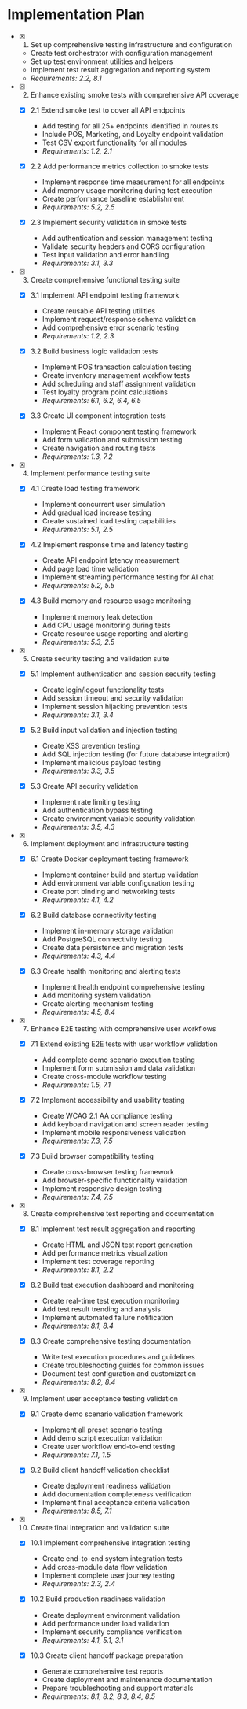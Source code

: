 # Implementation Plan

- [x] 1. Set up comprehensive testing infrastructure and configuration
  - Create test orchestrator with configuration management
  - Set up test environment utilities and helpers
  - Implement test result aggregation and reporting system
  - _Requirements: 2.2, 8.1_

- [x] 2. Enhance existing smoke tests with comprehensive API coverage
  - [x] 2.1 Extend smoke test to cover all API endpoints
    - Add testing for all 25+ endpoints identified in routes.ts
    - Include POS, Marketing, and Loyalty endpoint validation
    - Test CSV export functionality for all modules
    - _Requirements: 1.2, 2.1_

  - [x] 2.2 Add performance metrics collection to smoke tests
    - Implement response time measurement for all endpoints
    - Add memory usage monitoring during test execution
    - Create performance baseline establishment
    - _Requirements: 5.2, 2.5_

  - [x] 2.3 Implement security validation in smoke tests
    - Add authentication and session management testing
    - Validate security headers and CORS configuration
    - Test input validation and error handling
    - _Requirements: 3.1, 3.3_

- [x] 3. Create comprehensive functional testing suite
  - [x] 3.1 Implement API endpoint testing framework
    - Create reusable API testing utilities
    - Implement request/response schema validation
    - Add comprehensive error scenario testing
    - _Requirements: 1.2, 2.3_

  - [x] 3.2 Build business logic validation tests
    - Implement POS transaction calculation testing
    - Create inventory management workflow tests
    - Add scheduling and staff assignment validation
    - Test loyalty program point calculations
    - _Requirements: 6.1, 6.2, 6.4, 6.5_

  - [x] 3.3 Create UI component integration tests
    - Implement React component testing framework
    - Add form validation and submission testing
    - Create navigation and routing tests
    - _Requirements: 1.3, 7.2_

- [x] 4. Implement performance testing suite
  - [x] 4.1 Create load testing framework
    - Implement concurrent user simulation
    - Add gradual load increase testing
    - Create sustained load testing capabilities
    - _Requirements: 5.1, 2.5_

  - [x] 4.2 Implement response time and latency testing
    - Create API endpoint latency measurement
    - Add page load time validation
    - Implement streaming performance testing for AI chat
    - _Requirements: 5.2, 5.5_

  - [x] 4.3 Build memory and resource usage monitoring
    - Implement memory leak detection
    - Add CPU usage monitoring during tests
    - Create resource usage reporting and alerting
    - _Requirements: 5.3, 2.5_

- [x] 5. Create security testing and validation suite
  - [x] 5.1 Implement authentication and session security testing
    - Create login/logout functionality tests
    - Add session timeout and security validation
    - Implement session hijacking prevention tests
    - _Requirements: 3.1, 3.4_

  - [x] 5.2 Build input validation and injection testing
    - Create XSS prevention testing
    - Add SQL injection testing (for future database integration)
    - Implement malicious payload testing
    - _Requirements: 3.3, 3.5_

  - [x] 5.3 Create API security validation
    - Implement rate limiting testing
    - Add authentication bypass testing
    - Create environment variable security validation
    - _Requirements: 3.5, 4.3_

- [x] 6. Implement deployment and infrastructure testing
  - [x] 6.1 Create Docker deployment testing framework
    - Implement container build and startup validation
    - Add environment variable configuration testing
    - Create port binding and networking tests
    - _Requirements: 4.1, 4.2_

  - [x] 6.2 Build database connectivity testing
    - Implement in-memory storage validation
    - Add PostgreSQL connectivity testing
    - Create data persistence and migration tests
    - _Requirements: 4.3, 4.4_

  - [x] 6.3 Create health monitoring and alerting tests
    - Implement health endpoint comprehensive testing
    - Add monitoring system validation
    - Create alerting mechanism testing
    - _Requirements: 4.5, 8.4_

- [x] 7. Enhance E2E testing with comprehensive user workflows
  - [x] 7.1 Extend existing E2E tests with user workflow validation
    - Add complete demo scenario execution testing
    - Implement form submission and data validation
    - Create cross-module workflow testing
    - _Requirements: 1.5, 7.1_

  - [x] 7.2 Implement accessibility and usability testing
    - Create WCAG 2.1 AA compliance testing
    - Add keyboard navigation and screen reader testing
    - Implement mobile responsiveness validation
    - _Requirements: 7.3, 7.5_

  - [x] 7.3 Build browser compatibility testing
    - Create cross-browser testing framework
    - Add browser-specific functionality validation
    - Implement responsive design testing
    - _Requirements: 7.4, 7.5_

- [x] 8. Create comprehensive test reporting and documentation
  - [x] 8.1 Implement test result aggregation and reporting
    - Create HTML and JSON test report generation
    - Add performance metrics visualization
    - Implement test coverage reporting
    - _Requirements: 8.1, 2.2_

  - [x] 8.2 Build test execution dashboard and monitoring
    - Create real-time test execution monitoring
    - Add test result trending and analysis
    - Implement automated failure notification
    - _Requirements: 8.1, 8.4_

  - [x] 8.3 Create comprehensive testing documentation
    - Write test execution procedures and guidelines
    - Create troubleshooting guides for common issues
    - Document test configuration and customization
    - _Requirements: 8.2, 8.4_

- [x] 9. Implement user acceptance testing validation
  - [x] 9.1 Create demo scenario validation framework
    - Implement all preset scenario testing
    - Add demo script execution validation
    - Create user workflow end-to-end testing
    - _Requirements: 7.1, 1.5_

  - [x] 9.2 Build client handoff validation checklist
    - Create deployment readiness validation
    - Add documentation completeness verification
    - Implement final acceptance criteria validation
    - _Requirements: 8.5, 7.1_

- [x] 10. Create final integration and validation suite
  - [x] 10.1 Implement comprehensive integration testing
    - Create end-to-end system integration tests
    - Add cross-module data flow validation
    - Implement complete user journey testing
    - _Requirements: 2.3, 2.4_

  - [x] 10.2 Build production readiness validation
    - Create deployment environment validation
    - Add performance under load validation
    - Implement security compliance verification
    - _Requirements: 4.1, 5.1, 3.1_

  - [x] 10.3 Create client handoff package preparation
    - Generate comprehensive test reports
    - Create deployment and maintenance documentation
    - Prepare troubleshooting and support materials
    - _Requirements: 8.1, 8.2, 8.3, 8.4, 8.5_